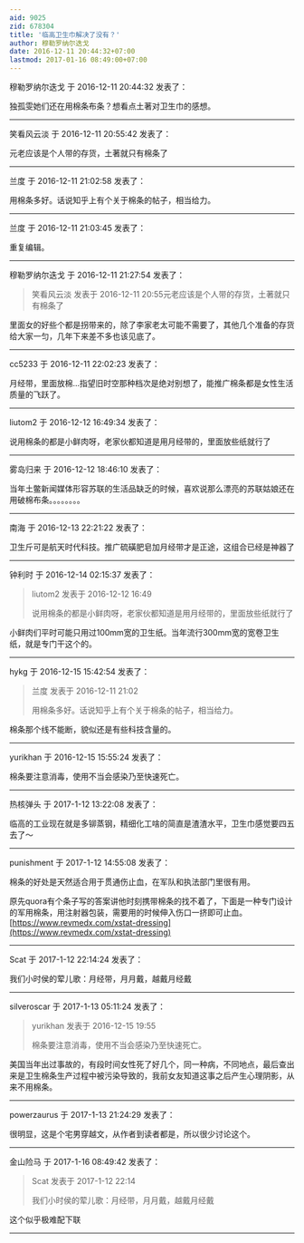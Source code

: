 ```yaml
---
aid: 9025
zid: 678304
title: '临高卫生巾解决了没有？'
author: 穆勒罗纳尔迭戈
date: 2016-12-11 20:44:32+07:00
lastmod: 2017-01-16 08:49:00+07:00
---
```


穆勒罗纳尔迭戈 于 2016-12-11 20:44:32 发表了：

独孤雯她们还在用棉条布条？想看点土著对卫生巾的感想。

---------

笑看风云淡 于 2016-12-11 20:55:42 发表了：

元老应该是个人带的存货，土著就只有棉条了

---------

兰度 于 2016-12-11 21:02:58 发表了：

用棉条多好。话说知乎上有个关于棉条的帖子，相当给力。

---------

兰度 于 2016-12-11 21:03:45 发表了：

重复编辑。

---------

穆勒罗纳尔迭戈 于 2016-12-11 21:27:54 发表了：

> 笑看风云淡 发表于 2016-12-11 20:55元老应该是个人带的存货，土著就只有棉条了



里面女的好些个都是拐带来的，除了李家老太可能不需要了，其他几个准备的存货给大家一匀，几年下来差不多也该见底了。

---------

cc5233 于 2016-12-11 22:02:23 发表了：

月经带，里面放棉...指望旧时空那种档次是绝对别想了，能推广棉条都是女性生活质量的飞跃了。

---------

liutom2 于 2016-12-12 16:49:34 发表了：

说用棉条的都是小鲜肉呀，老家伙都知道是用月经带的，里面放些纸就行了

---------

雾岛归来 于 2016-12-12 18:46:10 发表了：

当年土鳖新闻媒体形容苏联的生活品缺乏的时候，喜欢说那么漂亮的苏联姑娘还在用破棉布条。。。。。。。。

---------

南海 于 2016-12-13 22:21:22 发表了：

卫生斤可是航天时代科技。推广硫磺肥皂加月经带才是正途，这组合已经是神器了

---------

钟利时 于 2016-12-14 02:15:37 发表了：

> liutom2 发表于 2016-12-12 16:49
> 
> 说用棉条的都是小鲜肉呀，老家伙都知道是用月经带的，里面放些纸就行了



小鲜肉们平时可能只用过100mm宽的卫生纸。当年流行300mm宽的宽卷卫生纸，就是专门干这个的。

---------

hykg 于 2016-12-15 15:42:54 发表了：

> 兰度 发表于 2016-12-11 21:02
> 
> 用棉条多好。话说知乎上有个关于棉条的帖子，相当给力。



棉条那个线不能断，貌似还是有些科技含量的。

---------

yurikhan 于 2016-12-15 15:55:24 发表了：

棉条要注意消毒，使用不当会感染乃至快速死亡。

---------

热核弹头 于 2017-1-12 13:22:08 发表了：

临高的工业现在就是多铆蒸钢，精细化工啥的简直是渣渣水平，卫生巾感觉要四五去了～

---------

punishment 于 2017-1-12 14:55:08 发表了：

棉条的好处是天然适合用于贯通伤止血，在军队和执法部门里很有用。

原先quora有个条子写的答案讲他时刻携带棉条的找不着了，下面是一种专门设计的军用棉条，用注射器包装，需要用的时候伸入伤口一挤即可止血。[https://www.revmedx.com/xstat-dressing](https://www.revmedx.com/xstat-dressing)

---------

Scat 于 2017-1-12 22:14:24 发表了：

我们小时侯的荤儿歌：月经带，月月戴，越戴月经戴

---------

silveroscar 于 2017-1-13 05:11:24 发表了：

> yurikhan 发表于 2016-12-15 19:55
> 
> 棉条要注意消毒，使用不当会感染乃至快速死亡。



美国当年出过事故的，有段时间女性死了好几个，同一种病，不同地点，最后查出来是卫生棉条生产过程中被污染导致的，我前女友知道这事之后产生心理阴影，从来不用棉条。

---------

powerzaurus 于 2017-1-13 21:24:29 发表了：

很明显，这是个宅男穿越文，从作者到读者都是，所以很少讨论这个。

---------

金山险马 于 2017-1-16 08:49:42 发表了：

> Scat 发表于 2017-1-12 22:14
> 
> 我们小时侯的荤儿歌：月经带，月月戴，越戴月经戴



这个似乎极难配下联

---------

